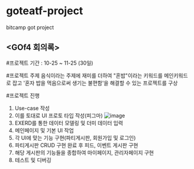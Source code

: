 # goteatf-project
bitcamp got project

## <GOf4 회의록>

#프로젝트 기간 : 10-25 ~ 11-25 (30일)

#프로젝트 주제 
음식이라는 주제에 재미를 더하여 "혼밥"이라는 키워드를 메인키워드로 잡고 
'혼자 밥을 먹음으로써 생기는 불편함'을 해결할 수 있는 프로젝트를 구상

#프로젝트 진행 
1. Use-case 작성
2. 이를 토대로 UI 프로토 타입 작성(피그마)
 ![image](https://user-images.githubusercontent.com/108327814/204870780-5878f343-33f9-453b-bfb4-68829949b99f.png)
4. EXERD를 통한 데이터 모델링 및 더미 데이터 입력
5. 메인페이지 및 기본 UI 작업
6. 각 UI에 맞는 기능 구현(파티게시판, 회원가입 및 로그인)
7. 파티게시판 CRUD 구현 완료 후 피드, 이벤트 게시판 구현
8. 해당 게시판의 기능들을 종합하여 마이페이지, 관리자페이지 구현
9. 테스트 및 디버깅
